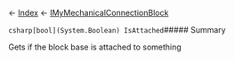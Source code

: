 ← [Index](Api-Index) ← [IMyMechanicalConnectionBlock](Sandbox.ModAPI.Ingame.IMyMechanicalConnectionBlock)

```csharp[bool](System.Boolean) IsAttached```##### Summary

Gets if the block base is attached to something

